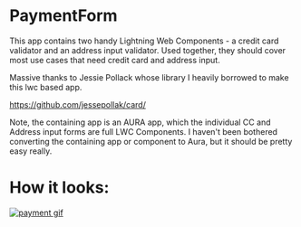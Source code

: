 # PaymentForm

This app contains two handy Lightning Web Components - a credit card validator and an address input validator.
Used together, they should cover most use cases that need credit card and address input.

Massive thanks to Jessie Pollack whose library I heavily borrowed to make this lwc based app.

https://github.com/jessepollak/card/

Note, the containing app is an AURA app, which the individual CC and Address input forms are full LWC Components.
I haven't been bothered converting the containing app or component to Aura, but it should be pretty easy really.

# How it looks:
[![payment gif][1]][1]

[1]: https://media.giphy.com/media/ifMS0C6OgaOOsTm4Wg/giphy.gif

